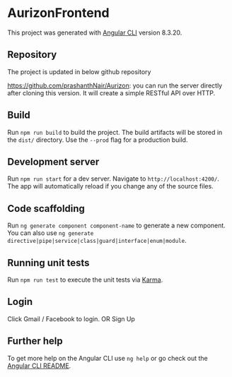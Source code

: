 # AurizonFrontend

This project was generated with [Angular CLI](https://github.com/angular/angular-cli) version 8.3.20.

## Repository 

The project is updated in below github repository

https://github.com/prashanthNair/Aurizon: you can run the server directly after cloning this version. It will create a simple RESTful API over HTTP.  

## Build

Run `npm run build` to build the project. The build artifacts will be stored in the `dist/` directory. Use the `--prod` flag for a production build.

## Development server

Run `npm run start` for a dev server. Navigate to `http://localhost:4200/`. The app will automatically reload if you change any of the source files.

## Code scaffolding

Run `ng generate component component-name` to generate a new component. You can also use `ng generate directive|pipe|service|class|guard|interface|enum|module`. 

## Running unit tests

Run `npm run test` to execute the unit tests via [Karma](https://karma-runner.github.io).

## Login

Click Gmail / Facebook to login.
             OR
           Sign Up

            
 
## Further help

To get more help on the Angular CLI use `ng help` or go check out the [Angular CLI README](https://github.com/angular/angular-cli/blob/master/README.md).
